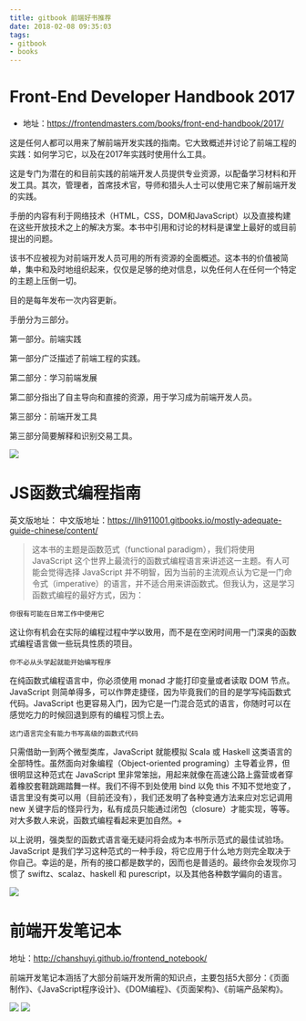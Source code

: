```yaml
---
title: gitbook 前端好书推荐
date: 2018-02-08 09:35:03
tags:
- gitbook
- books
---
```


# Front-End Developer Handbook 2017

- 地址：https://frontendmasters.com/books/front-end-handbook/2017/

这是任何人都可以用来了解前端开发实践的指南。它大致概述并讨论了前端工程的实践：如何学习它，以及在2017年实践时使用什么工具。

这是专门为潜在的和目前实践的前端开发人员提供专业资源，以配备学习材料和开发工具。其次，管理者，首席技术官，导师和猎头人士可以使用它来了解前端开发的实践。

手册的内容有利于网络技术（HTML，CSS，DOM和JavaScript）以及直接构建在这些开放技术之上的解决方案。本书中引用和讨论的材料是课堂上最好的或目前提出的问题。

该书不应被视为对前端开发人员可用的所有资源的全面概述。这本书的价值被简单，集中和及时地组织起来，仅仅是足够的绝对信息，以免任何人在任何一个特定的主题上压倒一切。

目的是每年发布一次内容更新。

手册分为三部分。


第一部分。前端实践

第一部分广泛描述了前端工程的实践。

第二部分：学习前端发展

第二部分指出了自主导向和直接的资源，用于学习成为前端开发人员。

第三部分：前端开发工具

第三部分简要解释和识别交易工具。

![](http://p3alsaatj.bkt.clouddn.com/20180208093612_dpum1B_Screenshot.jpeg)


# JS函数式编程指南
英文版地址：
中文版地址：https://llh911001.gitbooks.io/mostly-adequate-guide-chinese/content/

> 这本书的主题是函数范式（functional paradigm），我们将使用 JavaScript 这个世界上最流行的函数式编程语言来讲述这一主题。有人可能会觉得选择 JavaScript 并不明智，因为当前的主流观点认为它是一门命令式（imperative）的语言，并不适合用来讲函数式。但我认为，这是学习函数式编程的最好方式，因为：

`你很有可能在日常工作中使用它`

这让你有机会在实际的编程过程中学以致用，而不是在空闲时间用一门深奥的函数式编程语言做一些玩具性质的项目。

`你不必从头学起就能开始编写程序`

在纯函数式编程语言中，你必须使用 monad 才能打印变量或者读取 DOM 节点。JavaScript 则简单得多，可以作弊走捷径，因为毕竟我们的目的是学写纯函数式代码。JavaScript 也更容易入门，因为它是一门混合范式的语言，你随时可以在感觉吃力的时候回退到原有的编程习惯上去。

`这门语言完全有能力书写高级的函数式代码`

只需借助一到两个微型类库，JavaScript 就能模拟 Scala 或 Haskell 这类语言的全部特性。虽然面向对象编程（Object-oriented programing）主导着业界，但很明显这种范式在 JavaScript 里非常笨拙，用起来就像在高速公路上露营或者穿着橡胶套鞋跳踢踏舞一样。我们不得不到处使用 bind 以免 this 不知不觉地变了，语言里没有类可以用（目前还没有），我们还发明了各种变通方法来应对忘记调用 new 关键字后的怪异行为，私有成员只能通过闭包（closure）才能实现，等等。对大多数人来说，函数式编程看起来更加自然。+

以上说明，强类型的函数式语言毫无疑问将会成为本书所示范式的最佳试验场。JavaScript 是我们学习这种范式的一种手段，将它应用于什么地方则完全取决于你自己。幸运的是，所有的接口都是数学的，因而也是普适的。最终你会发现你习惯了 swiftz、scalaz、haskell 和 purescript，以及其他各种数学偏向的语言。

![](http://p3alsaatj.bkt.clouddn.com/20180208093626_sxuAr3_Screenshot.jpeg)

# 前端开发笔记本

地址：http://chanshuyi.github.io/frontend_notebook/

前端开发笔记本涵括了大部分前端开发所需的知识点，主要包括5大部分：《页面制作》、《JavaScript程序设计》、《DOM编程》、《页面架构》、《前端产品架构》。

![](http://p3alsaatj.bkt.clouddn.com/20180208093640_prGtzY_Screenshot.jpeg)
![](http://p3alsaatj.bkt.clouddn.com/20180208093648_jJXSIc_Screenshot.jpeg)

